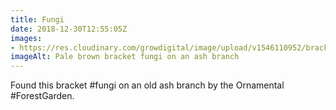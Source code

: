 ```yaml
---
title: Fungi
date: 2018-12-30T12:55:05Z
images: 
- https://res.cloudinary.com/growdigital/image/upload/v1546110952/bracketfungi-AEC970ED.jpg
imageAlt: Pale brown bracket fungi on an ash branch
---
```


Found this bracket #fungi on an old ash branch by the Ornamental #ForestGarden. 
